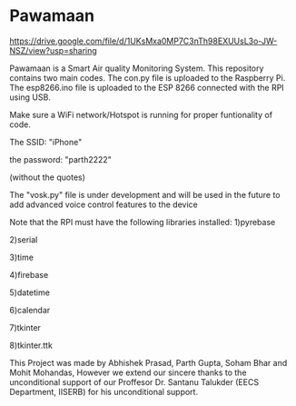 # Pawamaan

https://drive.google.com/file/d/1UKsMxa0MP7C3nTh98EXUUsL3o-JW-NSZ/view?usp=sharing


Pawamaan is a Smart Air quality Monitoring System.
This repository contains two main codes.
The con.py file is uploaded to the Raspberry Pi.
The esp8266.ino file is uploaded to the ESP 8266 connected with the RPI using USB.

Make sure a WiFi network/Hotspot is running for proper funtionality of code.

The SSID: "iPhone"

the password: "parth2222"

(without the quotes)

The "vosk.py" file is under development and will be used in the future to add advanced voice control features to the device

Note that the RPI must have the following libraries installed:
1)pyrebase

2)serial

3)time

4)firebase

5)datetime

6)calendar

7)tkinter

8)tkinter.ttk









This Project was made by Abhishek Prasad, Parth Gupta, Soham Bhar and Mohit Mohandas, However we extend our sincere thanks to the unconditional support of our Proffesor Dr. Santanu Talukder (EECS Department, IISERB) for his unconditional support.


